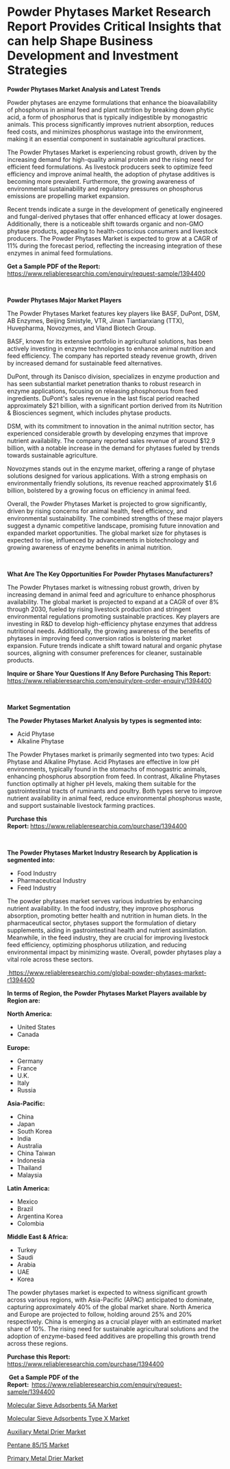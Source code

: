 <p><h1>Powder Phytases Market Research Report Provides Critical Insights that can help Shape Business Development and Investment Strategies</h1></p><p><strong>Powder Phytases Market Analysis and Latest Trends</strong></p>
<p><p>Powder phytases are enzyme formulations that enhance the bioavailability of phosphorus in animal feed and plant nutrition by breaking down phytic acid, a form of phosphorus that is typically indigestible by monogastric animals. This process significantly improves nutrient absorption, reduces feed costs, and minimizes phosphorus wastage into the environment, making it an essential component in sustainable agricultural practices.</p><p>The Powder Phytases Market is experiencing robust growth, driven by the increasing demand for high-quality animal protein and the rising need for efficient feed formulations. As livestock producers seek to optimize feed efficiency and improve animal health, the adoption of phytase additives is becoming more prevalent. Furthermore, the growing awareness of environmental sustainability and regulatory pressures on phosphorus emissions are propelling market expansion. </p><p>Recent trends indicate a surge in the development of genetically engineered and fungal-derived phytases that offer enhanced efficacy at lower dosages. Additionally, there is a noticeable shift towards organic and non-GMO phytase products, appealing to health-conscious consumers and livestock producers. The Powder Phytases Market is expected to grow at a CAGR of 11% during the forecast period, reflecting the increasing integration of these enzymes in animal feed formulations.</p></p>
<p><strong>Get a Sample PDF of the Report:&nbsp;</strong> <a href="https://www.reliableresearchiq.com/enquiry/request-sample/1394400?utm_campaign=1870&utm_medium=2&utm_source=Github&utm_content=ia&utm_term=22032025&utm_id=powder-phytases">https://www.reliableresearchiq.com/enquiry/request-sample/1394400</a></p>
<p>&nbsp;</p>
<p><strong>Powder Phytases Major Market Players</strong></p>
<p><p>The Powder Phytases Market features key players like BASF, DuPont, DSM, AB Enzymes, Beijing Smistyle, VTR, Jinan Tiantianxiang (TTX), Huvepharma, Novozymes, and Vland Biotech Group. </p><p>BASF, known for its extensive portfolio in agricultural solutions, has been actively investing in enzyme technologies to enhance animal nutrition and feed efficiency. The company has reported steady revenue growth, driven by increased demand for sustainable feed alternatives. </p><p>DuPont, through its Danisco division, specializes in enzyme production and has seen substantial market penetration thanks to robust research in enzyme applications, focusing on releasing phosphorous from feed ingredients. DuPont's sales revenue in the last fiscal period reached approximately $21 billion, with a significant portion derived from its Nutrition & Biosciences segment, which includes phytase products.</p><p>DSM, with its commitment to innovation in the animal nutrition sector, has experienced considerable growth by developing enzymes that improve nutrient availability. The company reported sales revenue of around $12.9 billion, with a notable increase in the demand for phytases fueled by trends towards sustainable agriculture.</p><p>Novozymes stands out in the enzyme market, offering a range of phytase solutions designed for various applications. With a strong emphasis on environmentally friendly solutions, its revenue reached approximately $1.6 billion, bolstered by a growing focus on efficiency in animal feed.</p><p>Overall, the Powder Phytases Market is projected to grow significantly, driven by rising concerns for animal health, feed efficiency, and environmental sustainability. The combined strengths of these major players suggest a dynamic competitive landscape, promising future innovation and expanded market opportunities. The global market size for phytases is expected to rise, influenced by advancements in biotechnology and growing awareness of enzyme benefits in animal nutrition.</p></p>
<p>&nbsp;</p>
<p><strong>What Are The Key Opportunities For Powder Phytases Manufacturers?</strong></p>
<p><p>The Powder Phytases market is witnessing robust growth, driven by increasing demand in animal feed and agriculture to enhance phosphorus availability. The global market is projected to expand at a CAGR of over 8% through 2030, fueled by rising livestock production and stringent environmental regulations promoting sustainable practices. Key players are investing in R&D to develop high-efficiency phytase enzymes that address nutritional needs. Additionally, the growing awareness of the benefits of phytases in improving feed conversion ratios is bolstering market expansion. Future trends indicate a shift toward natural and organic phytase sources, aligning with consumer preferences for cleaner, sustainable products.</p></p>
<p><strong>Inquire or Share Your Questions If Any Before Purchasing This Report:</strong> <a href="https://www.reliableresearchiq.com/enquiry/pre-order-enquiry/1394400?utm_campaign=1870&utm_medium=2&utm_source=Github&utm_content=ia&utm_term=22032025&utm_id=powder-phytases">https://www.reliableresearchiq.com/enquiry/pre-order-enquiry/1394400</a></p>
<p>&nbsp;</p>
<p><strong>Market Segmentation</strong></p>
<p><strong>The Powder Phytases Market Analysis by types is segmented into:</strong></p>
<p><ul><li>Acid Phytase</li><li>Alkaline Phytase</li></ul></p>
<p><p>The Powder Phytases market is primarily segmented into two types: Acid Phytase and Alkaline Phytase. Acid Phytases are effective in low pH environments, typically found in the stomachs of monogastric animals, enhancing phosphorus absorption from feed. In contrast, Alkaline Phytases function optimally at higher pH levels, making them suitable for the gastrointestinal tracts of ruminants and poultry. Both types serve to improve nutrient availability in animal feed, reduce environmental phosphorus waste, and support sustainable livestock farming practices.</p></p>
<p><strong>Purchase this Report:&nbsp;</strong><a href="https://www.reliableresearchiq.com/purchase/1394400?utm_campaign=1870&utm_medium=2&utm_source=Github&utm_content=ia&utm_term=22032025&utm_id=powder-phytases">https://www.reliableresearchiq.com/purchase/1394400</a></p>
<p>&nbsp;</p>
<p><strong>The Powder Phytases Market Industry Research by Application is segmented into:</strong></p>
<p><ul><li>Food Industry</li><li>Pharmaceutical Industry</li><li>Feed Industry</li></ul></p>
<p><p>The powder phytases market serves various industries by enhancing nutrient availability. In the food industry, they improve phosphorus absorption, promoting better health and nutrition in human diets. In the pharmaceutical sector, phytases support the formulation of dietary supplements, aiding in gastrointestinal health and nutrient assimilation. Meanwhile, in the feed industry, they are crucial for improving livestock feed efficiency, optimizing phosphorus utilization, and reducing environmental impact by minimizing waste. Overall, powder phytases play a vital role across these sectors.</p></p>
<p><a href="https://www.reliableresearchiq.com/global-powder-phytases-market-r1394400?utm_campaign=1870&utm_medium=2&utm_source=Github&utm_content=ia&utm_term=22032025&utm_id=powder-phytases">&nbsp;https://www.reliableresearchiq.com/global-powder-phytases-market-r1394400</a></p>
<p><strong>In terms of Region, the Powder Phytases Market Players available by Region are:</strong></p>
<p>
    <p> <strong> North America: </strong>
        <ul>
            <li>United States</li>
            <li>Canada</li>
        </ul>
        </p> 
    <p> <strong> Europe: </strong>
        <ul>
            <li>Germany</li>
            <li>France</li>
            <li>U.K.</li>
            <li>Italy</li>
            <li>Russia</li>
        </ul>
        </p> 
    <p> <strong> Asia-Pacific: </strong>
        <ul>
            <li>China</li>
            <li>Japan</li>
            <li>South Korea</li>
            <li>India</li>
            <li>Australia</li>
            <li>China Taiwan</li>
            <li>Indonesia</li>
            <li>Thailand</li>
            <li>Malaysia</li>
        </ul>
        </p> 
    <p> <strong> Latin America: </strong>
        <ul>
            <li>Mexico</li>
            <li>Brazil</li>
            <li>Argentina Korea</li>
            <li>Colombia</li>
        </ul>
        </p> 
    <p> <strong> Middle East & Africa: </strong>
        <ul>
            <li>Turkey</li>
            <li>Saudi</li>
            <li>Arabia</li>
            <li>UAE</li>
            <li>Korea</li>
        </ul>
    </p>
    </p>
<p><p>The powder phytases market is expected to witness significant growth across various regions, with Asia-Pacific (APAC) anticipated to dominate, capturing approximately 40% of the global market share. North America and Europe are projected to follow, holding around 25% and 20% respectively. China is emerging as a crucial player with an estimated market share of 10%. The rising need for sustainable agricultural solutions and the adoption of enzyme-based feed additives are propelling this growth trend across these regions.</p></p>
<p><strong>Purchase this Report: </strong><a href="https://www.reliableresearchiq.com/purchase/1394400?utm_campaign=1870&utm_medium=2&utm_source=Github&utm_content=ia&utm_term=22032025&utm_id=powder-phytases">https://www.reliableresearchiq.com/purchase/1394400</a></p>
<p>&nbsp;<strong>Get a Sample PDF of the Report:&nbsp;&nbsp;</strong><a href="https://www.reliableresearchiq.com/enquiry/request-sample/1394400?utm_campaign=1870&utm_medium=2&utm_source=Github&utm_content=ia&utm_term=22032025&utm_id=powder-phytases">https://www.reliableresearchiq.com/enquiry/request-sample/1394400</a></p>
<p><strong></strong></p>
<p><p><a href="https://github.com/cavushjla/Market-Research-Report-List-1/blob/main/molecular-sieve-adsorbents-5a-market.md?utm_campaign=1870&utm_medium=2&utm_source=Github&utm_content=ia&utm_term=22032025&utm_id=powder-phytases">Molecular Sieve Adsorbents 5A Market</a></p><p><a href="https://github.com/evraltandre36/Market-Research-Report-List-1/blob/main/molecular-sieve-adsorbents-type-x-market.md?utm_campaign=1870&utm_medium=2&utm_source=Github&utm_content=ia&utm_term=22032025&utm_id=powder-phytases">Molecular Sieve Adsorbents Type X Market</a></p><p><a href="https://github.com/hoppeellia6b/Market-Research-Report-List-1/blob/main/auxiliary-metal-drier-market.md?utm_campaign=1870&utm_medium=2&utm_source=Github&utm_content=ia&utm_term=22032025&utm_id=powder-phytases">Auxiliary Metal Drier Market</a></p><p><a href="https://github.com/nedzazollo74/Market-Research-Report-List-1/blob/main/pentane-8515-market.md?utm_campaign=1870&utm_medium=2&utm_source=Github&utm_content=ia&utm_term=22032025&utm_id=powder-phytases">Pentane 85/15 Market</a></p><p><a href="https://github.com/kleyderoomes/Market-Research-Report-List-1/blob/main/primary-metal-drier-market.md?utm_campaign=1870&utm_medium=2&utm_source=Github&utm_content=ia&utm_term=22032025&utm_id=powder-phytases">Primary Metal Drier Market</a></p></p>